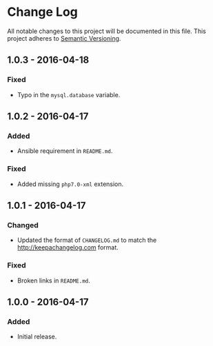 Change Log
==========
All notable changes to this project will be documented in this file.
This project adheres to [Semantic Versioning](http://semver.org/).

1.0.3 - 2016-04-18
------------------
### Fixed
- Typo in the `mysql.database` variable.

1.0.2 - 2016-04-17
------------------
### Added
- Ansible requirement in `README.md`.

### Fixed
- Added missing `php7.0-xml` extension.

1.0.1 - 2016-04-17
------------------
### Changed
- Updated the format of `CHANGELOG.md` to match the <http://keepachangelog.com> format.

### Fixed
- Broken links in `README.md`.

1.0.0 - 2016-04-17
------------------
### Added
- Initial release.
